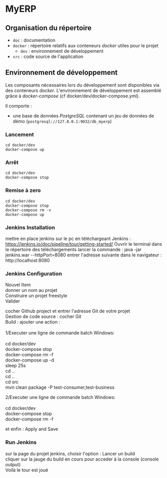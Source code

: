 # MyERP

## Organisation du répertoire

*   `doc` : documentation
*   `docker` : répertoire relatifs aux conteneurs _docker_ utiles pour le projet
    *   `dev` : environnement de développement
*   `src` : code source de l'application


## Environnement de développement

Les composants nécessaires lors du développement sont disponibles via des conteneurs _docker_.
L'environnement de développement est assemblé grâce à _docker-compose_
(cf docker/dev/docker-compose.yml).

Il comporte :

*   une base de données _PostgreSQL_ contenant un jeu de données de démo (`postgresql://127.0.0.1:9032/db_myerp`)



### Lancement

    cd docker/dev
    docker-compose up


### Arrêt

    cd docker/dev
    docker-compose stop


### Remise à zero

    cd docker/dev
    docker-compose stop
    docker-compose rm -v
    docker-compose up


### Jenkins Installation
mettre en place jenkins sur le pc en 
téléchargeant Jenkins : https://jenkins.io/doc/pipeline/tour/getting-started/
Ouvrir le terminal dans le répertoire des téléchargements
lancer la commande :
java -jar jenkins.war --httpPort=8080
entrer l'adresse suivante dans le navigateur : 
http://localhost:8080

### Jenkins Configuration
Nouvel Item<br/>
donner un nom au projet<br/>
Construire un projet freestyle<br/>
Valider<br/>

cocher Github project et entrer l'adresse Git de votre projet <br/>
Gestion de code source : cocher Git<br/>
Build : ajouter une action :<br/><br/>
1/Executer une ligne de commande batch Windows: <br/><br/>
   cd docker/dev <br/>
   docker-compose stop <br/>
   docker-compose rm -f <br/>
   docker-compose up -d <br/>
   sleep 25s <br/>
   cd .. <br/>
   cd .. <br/>
   cd src <br/>
   mvn clean package -P test-consumer,test-business <br/>

2/Executer une ligne de commande batch Windows:<br/><br/>
   cd docker/dev<br/>
   docker-compose stop<br/>
   docker-compose rm -f<br/>

et enfin : Apply and Save<br/>
   
### Run Jenkins
sur la page du projet jenkins, choisir l'option : Lancer un build<br/>
cliquer sur la jauge du build en cours pour acceder à la console (console output)<br/>
Voilà le tour est joué<br/>
